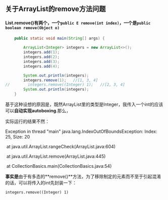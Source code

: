 ## 关于ArrayList的remove方法问题

#### List.remove()有两个，一个`public E remove(int index)`，一个是`public boolean remove(Object o)`

```java
    public static void main(String[] args) {
      
        ArrayList<Integer> integers = new ArrayList<>();
        integers.add(1);
        integers.add(2);
        integers.add(3);
        integers.add(4);

        System.out.println(integers);
        integers.remove(1);   //[1, 3, 4]
//        integers.remove((Integer) 1);   //[2, 3, 4]
        System.out.println(integers);
    }
```

 基于这种设想的原因是，既然ArrayList<Integer>里的类型是Integer，我传入一个int的应该可以**自动实现autoboxing**.那么，

实际运行的结果不然：

Exception in thread "main" java.lang.IndexOutOfBoundsException: Index: 25, Size: 20

​	at java.util.ArrayList.rangeCheck(ArrayList.java:604)

​	at java.util.ArrayList.remove(ArrayList.java:445)

​	at CollectionBasics.main(CollectionBasics.java:54)

**事实是**由于有多态的**remove()**方法，为了移除制定的元素而不至于引起混淆的话，可以将传入的int先封装一下：

`integers.remove((Integer) 1)`

